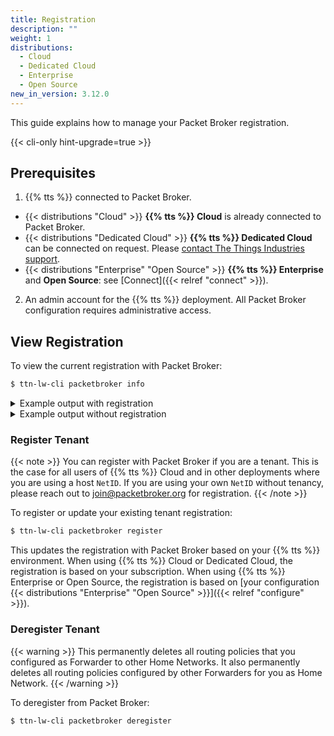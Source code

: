 ```yaml
---
title: Registration
description: ""
weight: 1
distributions:
  - Cloud
  - Dedicated Cloud
  - Enterprise
  - Open Source
new_in_version: 3.12.0
---
```


This guide explains how to manage your Packet Broker registration.

<!--more-->

{{< cli-only hint-upgrade=true >}}

## Prerequisites

1. {{% tts %}} connected to Packet Broker.
  - {{< distributions "Cloud" >}} **{{% tts %}} Cloud** is already connected to Packet Broker.
  - {{< distributions "Dedicated Cloud" >}} **{{% tts %}} Dedicated Cloud** can be connected on request. Please [contact The Things Industries support](mailto:support@thethingsindustries.com).
  - {{< distributions "Enterprise" "Open Source" >}} **{{% tts %}} Enterprise** and **Open Source**: see [Connect]({{< relref "connect" >}}).
2. An admin account for the {{% tts %}} deployment. All Packet Broker configuration requires administrative access.

## View Registration

To view the current registration with Packet Broker:

```bash
$ ttn-lw-cli packetbroker info
```

<details><summary>Example output with registration</summary>

```json
{
  "registration": {
    "id": {
      "net_id": 19,
      "tenant_id": "my-company"
    },
    "name": "My Company",
    "dev_addr_blocks": [
      {
        "dev_addr_prefix": {
          "dev_addr": "27ABCD00",
          "length": 24
        }
      }
    ],
    "contact_info": [
      {
        "contact_method": "CONTACT_METHOD_EMAIL",
        "value": "admin@example.com"
      },
      {
        "contact_type": "CONTACT_TYPE_TECHNICAL",
        "contact_method": "CONTACT_METHOD_EMAIL",
        "value": "tech@example.com"
      }
    ]
  },
  "forwarder_enabled": true,
  "home_network_enabled": true
}
```

</details>

<details><summary>Example output without registration</summary>

```json
{
  "forwarder_enabled": true,
  "home_network_enabled": true
}
```

</details>

### Register Tenant

{{< note >}}
You can register with Packet Broker if you are a tenant. This is the case for all users of {{% tts %}} Cloud and in other deployments where you are using a host `NetID`. If you are using your own `NetID` without tenancy, please reach out to [join@packetbroker.org](mailto:join@packetbroker.org) for registration.
{{< /note >}}

To register or update your existing tenant registration:

```bash
$ ttn-lw-cli packetbroker register
```

This updates the registration with Packet Broker based on your {{% tts %}} environment. When using {{% tts %}} Cloud or Dedicated Cloud, the registration is based on your subscription. When using {{% tts %}} Enterprise or Open Source, the registration is based on [your configuration {{< distributions "Enterprise" "Open Source" >}}]({{< relref "configure" >}}).

### Deregister Tenant

{{< warning >}}
This permanently deletes all routing policies that you configured as Forwarder to other Home Networks. It also permanently deletes all routing policies configured by other Forwarders for you as Home Network.
{{< /warning >}}

To deregister from Packet Broker:

```bash
$ ttn-lw-cli packetbroker deregister
```
